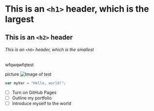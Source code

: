 # This is an `<h1>` header, which is the largest

## This is an `<h2>` header
###### This is an `<h6>` header, which is the smallest

wfqwqwfqtest

picture 
![Image of test](https://octodex.github.com/images/yaktocat.png)


``` javascript
var myVar = "Hello, world!";
```

- [ ] Turn on GitHub Pages
- [ ] Outline my portfolio
- [ ] Introduce myself to the world

